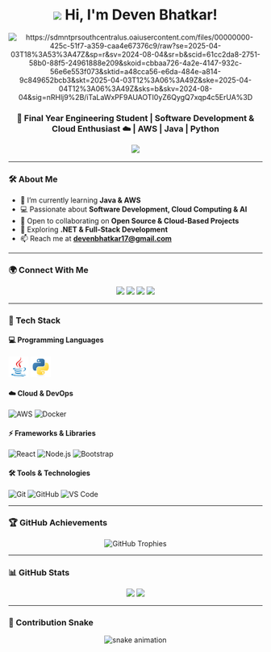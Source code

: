 <h1 align="center"> 
  <img src="https://media.giphy.com/media/hvRJCLFzcasrR4ia7z/giphy.gif" width="35"> 
  Hi, I'm Deven Bhatkar!
</h1>

<p align="center">
  <img src="your-image-url" alt="https://sdmntprsouthcentralus.oaiusercontent.com/files/00000000-425c-51f7-a359-caa4e67376c9/raw?se=2025-04-03T18%3A53%3A47Z&sp=r&sv=2024-08-04&sr=b&scid=61cc2da8-2751-58b0-88f5-24961888e209&skoid=cbbaa726-4a2e-4147-932c-56e6e553f073&sktid=a48cca56-e6da-484e-a814-9c849652bcb3&skt=2025-04-03T12%3A06%3A49Z&ske=2025-04-04T12%3A06%3A49Z&sks=b&skv=2024-08-04&sig=nRHlj9%2B/iTaLaWxPF9AUAOTI0yZ6QygQ7xqp4c5ErUA%3D" />
</p>

<h3 align="center"> 
🚀 Final Year Engineering Student | Software Development & Cloud Enthusiast ☁️ | AWS | Java | Python 
</h3>

<p align="center">
  <img src="https://readme-typing-svg.demolab.com?font=Fira+Code&pause=1000&color=F7B801&center=true&vCenter=true&width=500&lines=Passionate+Developer+🚀;Cloud+Tech+Enthusiast+☁️;Always+Learning+New+Things+📚;Building+Scalable+Software+🛠️" />
</p>

---

### 🛠️ About Me
- 🌱 I’m currently learning **Java & AWS**
- 💻 Passionate about **Software Development, Cloud Computing & AI**
- 🤝 Open to collaborating on **Open Source & Cloud-Based Projects**
- 🎯 Exploring **.NET & Full-Stack Development**
- 📫 Reach me at **devenbhatkar17@gmail.com**

---

### 🌍 Connect With Me
<p align="center">
  <a href="https://twitter.com/devenbhatkar" target="_blank"><img src="https://img.shields.io/badge/Twitter-1DA1F2?style=for-the-badge&logo=twitter&logoColor=white"></a>
  <a href="https://linkedin.com/in/devenbhatkar" target="_blank"><img src="https://img.shields.io/badge/LinkedIn-0077B5?style=for-the-badge&logo=linkedin&logoColor=white"></a>
  <a href="https://fb.com/devenbhatkar" target="_blank"><img src="https://img.shields.io/badge/Facebook-1877F2?style=for-the-badge&logo=facebook&logoColor=white"></a>
  <a href="https://instagram.com/devenbhatkar" target="_blank"><img src="https://img.shields.io/badge/Instagram-E4405F?style=for-the-badge&logo=instagram&logoColor=white"></a>
</p>

---

### 🔧 Tech Stack

#### 💻 Programming Languages
<p align="left">
  <img src="https://raw.githubusercontent.com/devicons/devicon/master/icons/java/java-original.svg" alt="Java" width="40" height="40"/> 
  <img src="https://raw.githubusercontent.com/devicons/devicon/master/icons/python/python-original.svg" alt="Python" width="40" height="40"/>
</p>

#### ☁️ Cloud & DevOps
<p align="left">
  <img src="https://img.icons8.com/?size=100&id=33039&format=png&color=000000" alt="AWS" width="40" height="40"/> 
  <img src="https://cdn.jsdelivr.net/gh/devicons/devicon/icons/docker/docker-original.svg" alt="Docker" width="40" height="40"/>
</p>

#### ⚡ Frameworks & Libraries
<p align="left">
  <img src="https://cdn.jsdelivr.net/gh/devicons/devicon/icons/react/react-original.svg" alt="React" width="40" height="40"/> 
  <img src="https://cdn.jsdelivr.net/gh/devicons/devicon/icons/nodejs/nodejs-original.svg" alt="Node.js" width="40" height="40"/>
  <img src="https://cdn.jsdelivr.net/gh/devicons/devicon/icons/bootstrap/bootstrap-original.svg" alt="Bootstrap" width="40" height="40"/>
</p>

#### 🛠️ Tools & Technologies
<p align="left">
  <img src="https://cdn.jsdelivr.net/gh/devicons/devicon/icons/git/git-original.svg" alt="Git" width="40" height="40"/> 
  <img src="https://cdn.jsdelivr.net/gh/devicons/devicon/icons/github/github-original.svg" alt="GitHub" width="40" height="40"/> 
  <img src="https://cdn.jsdelivr.net/gh/devicons/devicon/icons/vscode/vscode-original.svg" alt="VS Code" width="40" height="40"/>
</p>

---

### 🏆 GitHub Achievements
<p align="center">
  <img src="https://github-profile-trophy.vercel.app/?username=devenbhatkar&theme=radical&no-bg=true&no-frame=true" alt="GitHub Trophies">
</p>

---

### 📊 GitHub Stats
<p align="center">
  <img src="https://github-readme-stats.vercel.app/api?username=devenbhatkar&show_icons=true&theme=radical" width="49%">
  <img src="https://github-readme-stats.vercel.app/api/top-langs/?username=devenbhatkar&layout=compact&theme=radical" width="49%">
</p>

---

### 🐍 Contribution Snake
<p align="center">
  <img src="https://github.com/devenbhatkar/devenbhatkar/raw/output/github-contribution-grid-snake.svg" alt="snake animation">
</p>
